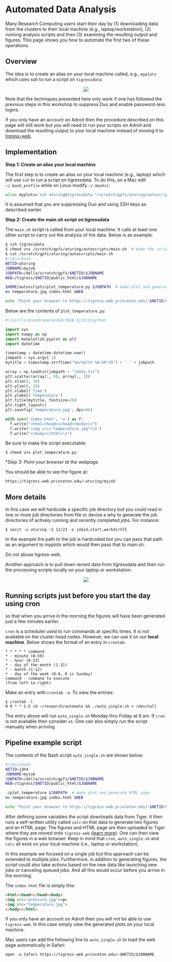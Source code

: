 # Automated Data Analysis

Many Research Computing users start their day by (1) downloading data from the clusters to their local machine (e.g., laptop/workstation), (2) running analysis scripts and then (3) examining the resulting output and figures. This page shows you how to automate the first two of these operations.

## Overview

The idea is to create an alias on your local machine called, e.g., `myplots` which uses ssh to run a script on `tigressdata`:

<center><img src="https://tigress-web.princeton.edu/~jdh4/automatic_data_analysis_tigressweb.png"></center>

Note that the techniques presented here only work if one has followed the previous steps in this workshop to suppress Duo and enable password-less logins.

If you only have an account on Adroit then the procedure described on this page will still work but you will need to run your scripts on Adroit and download the resulting output to your local machine instead of moving it to [tigress-web](https://researchcomputing.princeton.edu/support/knowledge-base/tigress-web).

## Implementation

**Step 1: Create an alias your local machine**

The first step is to create an alias on your local machine (e.g., laptop) which will use `ssh` to run a script on tigressdata. To do this, on a Mac edit `~/.bash_profile` while on Linux modify `~/.bashrc`:

```bash
alias myplots='ssh aturing@tigressdata "/scratch/gpfs/aturing/autoscripts/main.sh"'
```

It is assumed that you are suppressing Duo and using SSH keys as described earlier.

**Step 2: Create the main.sh script on tigressdata**

The `main.sh` script is called from your local machine. It calls at least one other script to carry out the analysis of the data. Below is an example:

```bash
$ ssh tigressdata
$ chmod u+x /scratch/gpfs/aturing/autoscripts/main.sh  # make the script executable
$ cat /scratch/gpfs/aturing/autoscripts/main.sh
#!/bin/bash
NETID=aturing
JOBNAME=myjob
JOBPATH=/della/scratch/gpfs/$NETID/$JOBNAME
WEB=/tigress/$NETID/public_html/$JOBNAME

$HOME/autoscripts/plot_temperature.py $JOBPATH  # make plot and generate HTML page
mv temperature.jpg index.html $WEB

echo "Point your browser to https://tigress-web.princeton.edu/~$NETID/$JOBNAME"
```

Below are the contents of `plot_temperature.py`:

```python
#!/usr/licensed/anaconda3/2020.11/bin/python

import sys
import numpy as np
import matplotlib.pyplot as plt
import datetime

timestamp = datetime.datetime.now()
jobpath = sys.argv[-1]
mytitle = timestamp.strftime("%m/%d/%Y %H:%M:%S") + ' ' + jobpath

array = np.loadtxt(jobpath + "/data.txt")
plt.scatter(array[:, 0], array[:, 1])
plt.xlim(0, 10)
plt.ylim(0, 10)
plt.xlabel('Time')
plt.ylabel('Temperature')
plt.title(mytitle, fontsize=20)
plt.tight_layout()
plt.savefig('temperature.jpg', dpi=96)

with open('index.html', 'w') as f:
  f.write("<html><head></head><body>\n")
  f.write('<img src="temperature.jpg">\n')
  f.write("</body></html>\n")
```

Be sure to make the script executable:

```
$ chmod u+x plot_temperature.py
```

**Step 3: Point your browser at the webpage*

You should be able to see the figure at:

```
https://tigress-web.princeton.edu/~aturing/myjob
```

## More details

In this case we will hardcode a specific job directory but you could read in one or more job directories from file or devise a why to generate the job directories of actively running and recently completed jobs. For instance:

```
$ sacct -u aturing -S 11/23 -o jobid,start,workdir%75
```

In the example the path to the job is hardcoded but you can pass that path as an argument to myplots which would then pass that to main.sh.

Do not abuse tigress-web.

Another approach is to pull down recent data from tigressdata and then run the processing scripts locally on your laptop or workstation.



<center><img src="https://tigress-web.princeton.edu/~jdh4/laptop_clock.png"></center>

## Running scripts just before you start the day using cron

so that when you arrive in the morning the figures will have been generated just a few minutes earlier.


`cron` is a scheduler used to run commands at specific times. It is not available on the cluster head nodes. However, we can use it on our **local machine**. Below shows the format of an entry in `crontab`:

```
* * * * * command
* - minute (0-59)
* - hour (0-23)
* - day of the month (1-31)
* - month (1-12)
* - day of the week (0-6, 0 is Sunday)
command - command to execute
(from left-to-right)
```

Make an entry with `crontab -e`. To view the entries:

```
$ crontab -l
0 9 * * 1-5 cd ~/research/automate && ./auto_single.sh > /dev/null
```

The entry above will run `auto_single.sh` Monday thru Friday at 9 am. If `cron` is not available then consider `at`. One can also simply run the script manually when arriving.

## Pipeline example script

The contents of the Bash script `auto_single.sh` are shown below:

```bash
#!/bin/bash
NETID=jdh4
JOBNAME=myjob
JOBPATH=/della/scratch/gpfs/$NETID/$JOBNAME
WEB=/tigress/$NETID/public_html/$JOBNAME

./plot_temperature $JOBPATH  # make plot and generate HTML page
mv temperature.jpg index.html $WEB

echo "Point your browser to https://tigress-web.princeton.edu/~$NETID/$JOBNAME"
```

After defining some variables the script downloads data from Tiger. It then runs a self-written utility called `calc` on that data to generate two figures and an HTML page. The figures and HTML page are then uploaded to Tiger where they are moved onto `tigress-web` ([learn more](https://researchcomputing.princeton.edu/tigress-web)). One can then view the figures in a web browser. Keep in mind that `cron`, `auto_single.sh` and `calc` all exist on your local machine (i.e., laptop or workstation).

In this example we focused on a single job but this approach can be extended to multiple jobs. Furthermore, in addition to generating figures, the script could also take actions based on the new data like launching new jobs or canceling queued jobs. And all this would occur before you arrive in the morning.

The `index.html` file is simply this:

```html
<html><head></head><body>
<img src="pressure.jpg"><p>
<img src="temperature.jpg">
</body></html>
```

If you only have an account on Adroit then you will not be able to use `tigress-web`. In this case simply view the generated plots on your local machine.

Mac users can add the following line to `auto_single.sh` to load the web page automatically in Safari:

```
open -a Safari https://tigress-web.princeton.edu/~$NETID/$JOBNAME
```
